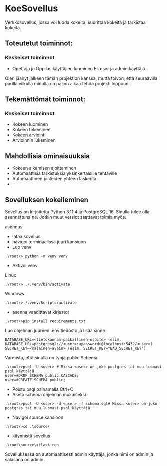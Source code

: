 # KoeSovellus
Verkkosovellus, jossa voi luoda kokeita, suorittaa kokeita ja tarkistaa kokeita.

## Toteutetut toiminnot:
### Keskeiset toiminnot
- Opettaja ja Oppilas käyttäjien luominen Eli user ja admin käyttäjä


Olen jäänyt jälkeen tämän projektion kanssa, mutta toivon, että seuraavilla parilla viikolla minulla on paljon aikaa tehdä projekti loppuun

## Tekemättömät toiminnot:
### Keskeiset toiminnot
- Kokeen luominen
- Kokeen tekeminen
- Kokeen arviointi
- Arvioinnin lukeminen

## Mahdollisia ominaisuuksia
- Kokeen alkamisen ajoittaminen
- Automaattisia tarkistuksia yksinkertaisille tehtäville
- Automaattinen pisteiden yhteen laskenta
- 

## Sovelluksen kokeileminen
Sovellus on kirjoitettu Python 3.11.4 ja PostgreSQL 16. Sinulla tulee olla asennettuna ne. Jotkin muut versiot saattavat toimia myös.

asennus:
- lataa sovellus
- navigoi terminaalissa juuri kansioon
- Luo venv
```
.\root\> python -m venv venv
```
- Aktivoi venv

Linux
```
.\root\> ./.venv/bin/activate
```

Windows
```
.\root\>./.venv/Scripts/activate
```
- asenna vaadittavat kirjastot
```
.\root\>pip install requirements.txt
```
Luo ohjelman juureen .env tiedosto ja lisää sinne
```
DATABASE_URL=<tietokannan-paikallinen-osoite> (esim. DATABASE_URL=postgresql://<user>:<password>@localhost:5432/<user>)
SECRET_KEY=<salainen-avain> (esim. SECRET_KEY="BAD_SECRET_KEY")
```

Varmista, että sinulla on tyhjä public Schema

```
.\root\>psql -U <user> # Missä <user> on joko postgres tai muu luomasi psql käyttäjä
user=#DROP SCHEMA public CASCADE;
user=#CREATE SCHEMA public;
```
- Poistu psql painamalla Ctrl+C
- Aseta schema ohjelman mukaiseksi
```
.\root\>psql -U <user> -d <user> -f schema.sql# Missä <user> on joko postgres tai muu luomasi psql käyttäjä
```
- Navigoi source kansioon
```
.\root\>cd .\source\
```
- käynnistä sovellus
```
.\root\source\>flask run
```

Sovelluksessa on automaattisesti admin käyttäjä, jonka nimi on admin ja salasana on admin.